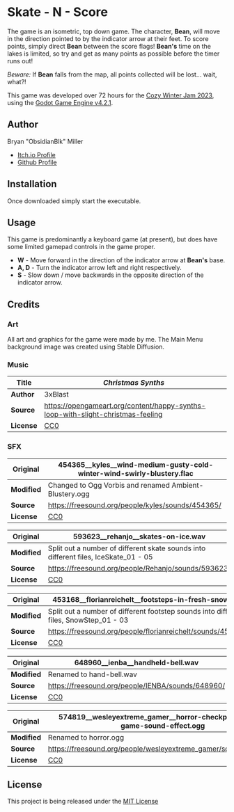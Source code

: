 # Skate - N - Score

The game is an isometric, top down game. The character, **Bean**, will move in the direction pointed to by the indicator arrow at their feet. To score points, simply direct **Bean** between the score flags! **Bean's** time on the lakes is limited, so try and get as many points as possible before the timer runs out!

*Beware:* If **Bean** falls from the map, all points collected will be lost... wait, what?!


This game was developed over 72 hours for the [Cozy Winter Jam 2023](https://itch.io/jam/cozy-winter-jam-2023), using the [Godot Game Engine v4.2.1](https://godotengine.org/).

## Author
Bryan "ObsidianBlk" Miller

* [Itch.io Profile](https://obsidianblk.itch.io/)
* [Github Profile](https://github.com/ObsidianBlk)

## Installation

Once downloaded simply start the executable.

## Usage

This game is predominantly a keyboard game (at present), but does have some limited gamepad controls in the game proper.

* **W** - Move forward in the direction of the indicator arrow at **Bean's** base.
* **A, D** - Turn the indicator arrow left and right respectively.
* **S** - Slow down / move backwards in the opposite direction of the indicator arrow.


## Credits

### Art
All art and graphics for the game were made by me. The Main Menu background image was created using Stable Diffusion.

### Music
| **Title** | *Christmas Synths* |
| ------- | ------- |
| **Author**    | 3xBlast    |
| **Source**    | https://opengameart.org/content/happy-synths-loop-with-slight-christmas-feeling    |
| **License**| [CC0](http://creativecommons.org/publicdomain/zero/1.0/legalcode) |


### SFX
| Original | 454365__kyles__wind-medium-gusty-cold-winter-wind-swirly-blustery.flac |
| ------- | ------- |
| **Modified**    | Changed to Ogg Vorbis and renamed Ambient-Blustery.ogg    |
| **Source**    | https://freesound.org/people/kyles/sounds/454365/    |
| **License**    | [CC0](http://creativecommons.org/publicdomain/zero/1.0/legalcode)    |



| Original | 593623__rehanjo__skates-on-ice.wav |
| ------- | ------- |
| **Modified**    | Split out a number of different skate sounds into different files, IceSkate_01 - 05    |
| **Source**    | https://freesound.org/people/Rehanjo/sounds/593623/    |
| **License**    | [CC0](http://creativecommons.org/publicdomain/zero/1.0/legalcode)    |



| Original | 453168__florianreichelt__footsteps-in-fresh-snow.wav |
| ------- | ------- |
| **Modified**    | Split out a number of different footstep sounds into different files, SnowStep_01 - 03    |
| **Source**    | https://freesound.org/people/florianreichelt/sounds/453168/    |
| **License**    | [CC0](http://creativecommons.org/publicdomain/zero/1.0/legalcode)    |



| Original | 648960__ienba__handheld-bell.wav |
| ------- | ------- |
| **Modified**    | Renamed to hand-bell.wav    |
| **Source**    | https://freesound.org/people/IENBA/sounds/648960/    |
| **License**    | [CC0](http://creativecommons.org/publicdomain/zero/1.0/legalcode)    |


| Original | 574819__wesleyextreme_gamer__horror-checkpointsaving-game-sound-effect.ogg |
| ------- | ------- |
| **Modified**    | Renamed to horror.ogg    |
| **Source**    | https://freesound.org/people/wesleyextreme_gamer/sounds/574819/    |
| **License**    | [CC0](http://creativecommons.org/publicdomain/zero/1.0/legalcode)    |




## License

This project is being released under the [MIT License](./LICENSE.md)
